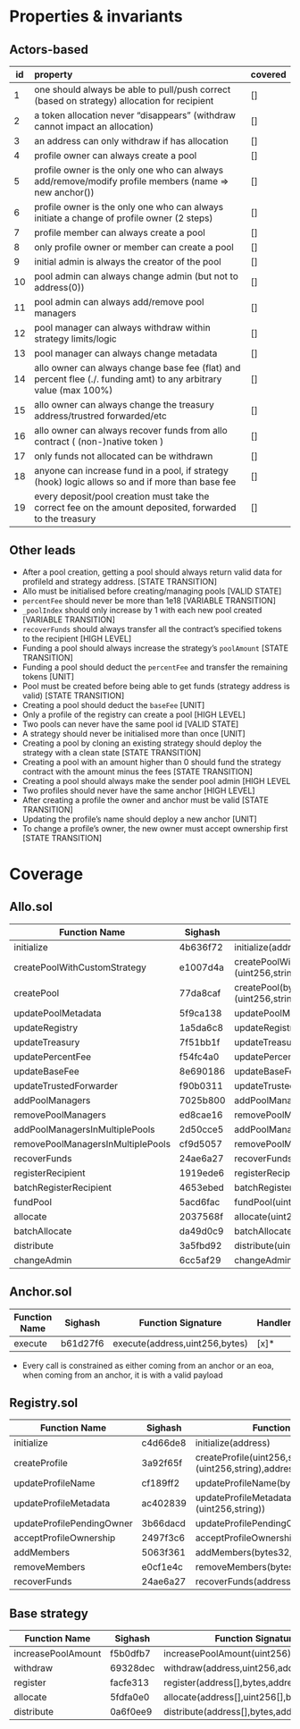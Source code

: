 # Properties & invariants

## Actors-based

| id  | property                                                                                                          | covered |
| --- | :---------------------------------------------------------------------------------------------------------------- | ------- |
| 1   | one should always be able to pull/push correct (based on strategy) allocation for recipient                       | []      |
| 2   | a token allocation never “disappears” (withdraw cannot impact an allocation)                                      | []      |
| 3   | an address can only withdraw if has allocation                                                                    | []      |
| 4   | profile owner can always create a pool                                                                            | []      |
| 5   | profile owner is the only one who can always add/remove/modify profile members (name ⇒ new anchor())              | []      |
| 6   | profile owner is the only one who can always initiate a change of profile owner (2 steps)                         | []      |
| 7   | profile member can always create a pool                                                                           | []      |
| 8   | only profile owner or member can create a pool                                                                    | []      |
| 9   | initial admin is always the creator of the pool                                                                   | []      |
| 10  | pool admin can always change admin (but not to address(0))                                                        | []      |
| 11  | pool admin can always add/remove pool managers                                                                    | []      |
| 12  | pool manager can always withdraw within strategy limits/logic                                                     | []      |
| 13  | pool manager can always change metadata                                                                           | []      |
| 14  | allo owner can always change base fee (flat) and percent flee (./. funding amt) to any arbitrary value (max 100%) | []      |
| 15  | allo owner can always change the treasury address/trustred forwarded/etc                                          | []      |
| 16  | allo owner can always recover funds from allo contract ( (non-)native token )                                     | []      |
| 17  | only funds not allocated can be withdrawn                                                                         | []      |
| 18  | anyone can increase fund in a pool, if strategy (hook) logic allows so and if more than base fee                  | []      |
| 19  | every deposit/pool creation must take the correct fee on the amount deposited, forwarded to the treasury          | []      |


## Other leads

- After a pool creation, getting a pool should always return valid data for profileId and strategy address. [STATE TRANSITION]
- Allo must be initialised before creating/managing pools [VALID STATE]
- `percentFee` should never be more than 1e18 [VARIABLE TRANSITION]
- `_poolIndex` should only increase by 1 with each new pool created [VARIABLE TRANSITION]
- `recoverFunds` should always transfer all the contract’s specified tokens to the recipient [HIGH LEVEL]
- Funding a pool should always increase the strategy’s `poolAmount` [STATE TRANSITION]
- Funding a pool should deduct the `percentFee` and transfer the remaining tokens [UNIT]
- Pool must be created before being able to get funds (strategy address is valid) [STATE TRANSITION]
- Creating a pool should deduct the `baseFee` [UNIT]
- Only a profile of the registry can create a pool [HIGH LEVEL]
- Two pools can never have the same pool id [VALID STATE]
- A strategy should never be initialised more than once [UNIT]
- Creating a pool by cloning an existing strategy should deploy the strategy with a clean state [STATE TRANSITION]
- Creating a pool with an amount higher than 0 should fund the strategy contract with the amount minus the fees [STATE TRANSITION]
- Creating a pool should always make the sender pool admin [HIGH LEVEL
- Two profiles should never have the same anchor [HIGH LEVEL]
- After creating a profile the owner and anchor must be valid [STATE TRANSITION]
- Updating the profile’s name should deploy a new anchor [UNIT]
- To change a profile’s owner, the new owner must accept ownership first [STATE TRANSITION]

# Coverage

## Allo.sol
| Function Name                     | Sighash  | Function Signature                                                                             | Handler |
| --------------------------------- | -------- | ---------------------------------------------------------------------------------------------- | ------- |
| initialize                        | 4b636f72 | initialize(address,address,address,uint256,uint256,address)                                    | NA      |
| createPoolWithCustomStrategy      | e1007d4a | createPoolWithCustomStrategy(bytes32,address,bytes,address,uint256,(uint256,string),address[]) | []      |
| createPool                        | 77da8caf | createPool(bytes32,address,bytes,address,uint256,(uint256,string),address[])                   | [x]     |
| updatePoolMetadata                | 5f9ca138 | updatePoolMetadata(uint256,(uint256,string))                                                   | [x]     |
| updateRegistry                    | 1a5da6c8 | updateRegistry(address)                                                                        | []      |
| updateTreasury                    | 7f51bb1f | updateTreasury(address)                                                                        | []      |
| updatePercentFee                  | f54fc4a0 | updatePercentFee(uint256)                                                                      | [x]     |
| updateBaseFee                     | 8e690186 | updateBaseFee(uint256)                                                                         | [x]     |
| updateTrustedForwarder            | f90b0311 | updateTrustedForwarder(address)                                                                | []      |
| addPoolManagers                   | 7025b800 | addPoolManagers(uint256,address[])                                                             | []      |
| removePoolManagers                | ed8cae16 | removePoolManagers(uint256,address[])                                                          | []      |
| addPoolManagersInMultiplePools    | 2d50cce5 | addPoolManagersInMultiplePools(uint256[],address[])                                            | []      |
| removePoolManagersInMultiplePools | cf9d5057 | removePoolManagersInMultiplePools(uint256[],address[])                                         | []      |
| recoverFunds                      | 24ae6a27 | recoverFunds(address,address)                                                                  | []      |
| registerRecipient                 | 1919ede6 | registerRecipient(uint256,address[],bytes)                                                     | []      |
| batchRegisterRecipient            | 4653ebed | batchRegisterRecipient(uint256[],address[][],bytes[])                                          | []      |
| fundPool                          | 5acd6fac | fundPool(uint256,uint256)                                                                      | []      |
| allocate                          | 2037568f | allocate(uint256,address[],uint256[],bytes)                                                    | []      |
| batchAllocate                     | da49d0c9 | batchAllocate(uint256[],address[][],uint256[][],uint256[],bytes[])                             | []      |
| distribute                        | 3a5fbd92 | distribute(uint256,address[],bytes)                                                            | []      |
| changeAdmin                       | 6cc5af29 | changeAdmin(uint256,address)                                                                   | []      |

## Anchor.sol
| Function Name | Sighash  | Function Signature             | Handler |
| ------------- | -------- | ------------------------------ | ------- |
| execute       | b61d27f6 | execute(address,uint256,bytes) | [x]*    |
* Every call is constrained as either coming from an anchor or an eoa, when coming from an anchor, it is with a valid payload

## Registry.sol
| Function Name             | Sighash  | Function Signature                                               | Handler |
| ------------------------- | -------- | ---------------------------------------------------------------- | ------- |
| initialize                | c4d66de8 | initialize(address)                                              | NA      |
| createProfile             | 3a92f65f | createProfile(uint256,string,(uint256,string),address,address[]) | []      |
| updateProfileName         | cf189ff2 | updateProfileName(bytes32,string)                                | []      |
| updateProfileMetadata     | ac402839 | updateProfileMetadata(bytes32,(uint256,string))                  | []      |
| updateProfilePendingOwner | 3b66dacd | updateProfilePendingOwner(bytes32,address)                       | []      |
| acceptProfileOwnership    | 2497f3c6 | acceptProfileOwnership(bytes32)                                  | []      |
| addMembers                | 5063f361 | addMembers(bytes32,address[])                                    | []      |
| removeMembers             | e0cf1e4c | removeMembers(bytes32,address[])                                 | []      |
| recoverFunds              | 24ae6a27 | recoverFunds(address,address)                                    | []      |

## Base strategy
| Function Name      | Sighash  | Function Signature                          | Handler |
| ------------------ | -------- | ------------------------------------------- | ------- |
| increasePoolAmount | f5b0dfb7 | increasePoolAmount(uint256)                 | []      |
| withdraw           | 69328dec | withdraw(address,uint256,address)           | []      |
| register           | facfe313 | register(address[],bytes,address)           | []      |
| allocate           | 5fdfa0e0 | allocate(address[],uint256[],bytes,address) | []      |
| distribute         | 0a6f0ee9 | distribute(address[],bytes,address)         | []      |
